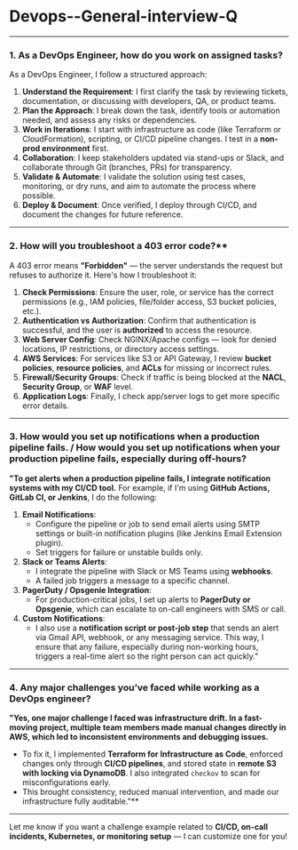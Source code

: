 # Devops--General-interview-Q
---
### 1. As a DevOps Engineer, how do you work on assigned tasks?
As a DevOps Engineer, I follow a structured approach:
1. **Understand the Requirement**: I first clarify the task by reviewing tickets, documentation, or discussing with developers, QA, or product teams.
2. **Plan the Approach**: I break down the task, identify tools or automation needed, and assess any risks or dependencies.
3. **Work in Iterations**: I start with infrastructure as code (like Terraform or CloudFormation), scripting, or CI/CD pipeline changes. I test in a **non-prod environment** first.
4. **Collaboration**: I keep stakeholders updated via stand-ups or Slack, and collaborate through Git (branches, PRs) for transparency.
5. **Validate & Automate**: I validate the solution using test cases, monitoring, or dry runs, and aim to automate the process where possible.
6. **Deploy & Document**: Once verified, I deploy through CI/CD, and document the changes for future reference.
---
### 2. How will you troubleshoot a 403 error code?**
A 403 error means **"Forbidden"** — the server understands the request but refuses to authorize it. Here's how I troubleshoot it:
1. **Check Permissions**: Ensure the user, role, or service has the correct permissions (e.g., IAM policies, file/folder access, S3 bucket policies, etc.).
2. **Authentication vs Authorization**: Confirm that authentication is successful, and the user is **authorized** to access the resource.
3. **Web Server Config**: Check NGINX/Apache configs — look for denied locations, IP restrictions, or directory access settings.
4. **AWS Services**: For services like S3 or API Gateway, I review **bucket policies**, **resource policies**, and **ACLs** for missing or incorrect rules.
5. **Firewall/Security Groups**: Check if traffic is being blocked at the **NACL**, **Security Group**, or **WAF** level.
6. **Application Logs**: Finally, I check app/server logs to get more specific error details.
---
### 3. How would you set up notifications when a production pipeline fails. / How would you set up notifications when your production pipeline fails, especially during off-hours?
**"To get alerts when a production pipeline fails, I integrate notification systems with my CI/CD tool.**
For example, if I'm using **GitHub Actions, GitLab CI, or Jenkins**, I do the following:
1. **Email Notifications**:
   * Configure the pipeline or job to send email alerts using SMTP settings or built-in notification plugins (like Jenkins Email Extension plugin).
   * Set triggers for failure or unstable builds only.
2. **Slack or Teams Alerts**:
   * I integrate the pipeline with Slack or MS Teams using **webhooks**.
   * A failed job triggers a message to a specific channel.
3. **PagerDuty / Opsgenie Integration**:
   * For production-critical jobs, I set up alerts to **PagerDuty or Opsgenie**, which can escalate to on-call engineers with SMS or call.
4. **Custom Notifications**:
   * I also use a **notification script or post-job step** that sends an alert via Gmail API, webhook, or any messaging service.
This way, I ensure that any failure, especially during non-working hours, triggers a real-time alert so the right person can act quickly."

---

###  4. Any major challenges you’ve faced while working as a DevOps engineer?
**"Yes, one major challenge I faced was infrastructure drift. In a fast-moving project, multiple team members made manual changes directly in AWS, which led to inconsistent environments and debugging issues.**
- To fix it, I implemented **Terraform for Infrastructure as Code**, enforced changes only through **CI/CD pipelines**, and stored state in **remote S3 with locking via DynamoDB**. I also integrated `checkov` to scan for misconfigurations early.
- This brought consistency, reduced manual intervention, and made our infrastructure fully auditable."\*\*

---

Let me know if you want a challenge example related to **CI/CD, on-call incidents, Kubernetes, or monitoring setup** — I can customize one for you!




